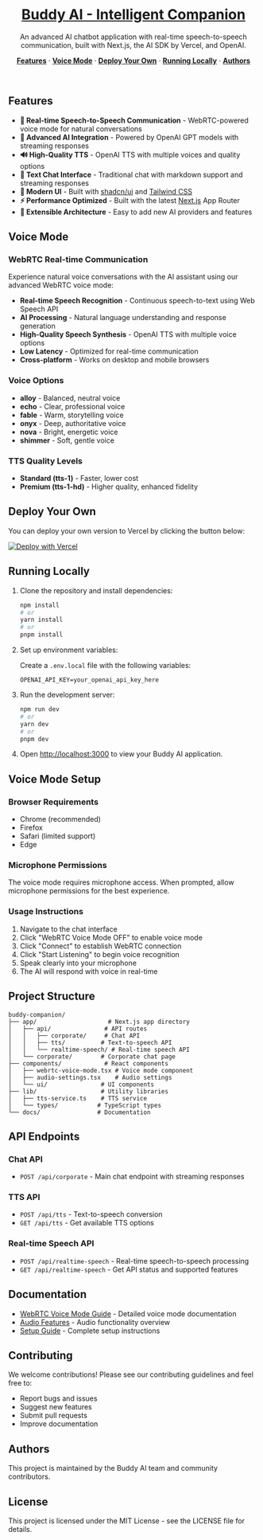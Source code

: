 <a href="https://ai-sdk-starter-deepinfra.vercel.app">
  <h1 align="center">Buddy AI - Intelligent Companion</h1>
</a>

<p align="center">
  An advanced AI chatbot application with real-time speech-to-speech communication, built with Next.js, the AI SDK by Vercel, and OpenAI.
</p>

<p align="center">
  <a href="#features"><strong>Features</strong></a> ·
  <a href="#voice-mode"><strong>Voice Mode</strong></a> ·
  <a href="#deploy-your-own"><strong>Deploy Your Own</strong></a> ·
  <a href="#running-locally"><strong>Running Locally</strong></a> ·
  <a href="#authors"><strong>Authors</strong></a>
</p>
<br/>

## Features

- **🎤 Real-time Speech-to-Speech Communication** - WebRTC-powered voice mode for natural conversations
- **🤖 Advanced AI Integration** - Powered by OpenAI GPT models with streaming responses
- **🔊 High-Quality TTS** - OpenAI TTS with multiple voices and quality options
- **📝 Text Chat Interface** - Traditional chat with markdown support and streaming responses
- **🎨 Modern UI** - Built with [shadcn/ui](https://ui.shadcn.com/) and [Tailwind CSS](https://tailwindcss.com)
- **⚡ Performance Optimized** - Built with the latest [Next.js](https://nextjs.org) App Router
- **🔧 Extensible Architecture** - Easy to add new AI providers and features

## Voice Mode

### WebRTC Real-time Communication
Experience natural voice conversations with the AI assistant using our advanced WebRTC voice mode:

- **Real-time Speech Recognition** - Continuous speech-to-text using Web Speech API
- **AI Processing** - Natural language understanding and response generation
- **High-Quality Speech Synthesis** - OpenAI TTS with multiple voice options
- **Low Latency** - Optimized for real-time communication
- **Cross-platform** - Works on desktop and mobile browsers

### Voice Options
- **alloy** - Balanced, neutral voice
- **echo** - Clear, professional voice  
- **fable** - Warm, storytelling voice
- **onyx** - Deep, authoritative voice
- **nova** - Bright, energetic voice
- **shimmer** - Soft, gentle voice

### TTS Quality Levels
- **Standard (tts-1)** - Faster, lower cost
- **Premium (tts-1-hd)** - Higher quality, enhanced fidelity

## Deploy Your Own

You can deploy your own version to Vercel by clicking the button below:

[![Deploy with Vercel](https://vercel.com/button)](https://vercel.com/new/clone?project-name=buddy-ai-companion&repository-name=buddy-companion&repository-url=https%3A%2F%2Fgithub.com%2Fyour-username%2Fbuddy-companion&demo-title=Buddy%20AI%20Companion&demo-url=https%3A%2F%2Fbuddy-ai-companion.vercel.app%2F&demo-description=An%20advanced%20AI%20chatbot%20with%20real-time%20speech-to-speech%20communication&products=%5B%7B%22type%22%3A%22integration%22%2C%22integrationSlug%22%3A%22openai%22%2C%22productSlug%22%3A%22api-token%22%2C%22protocol%22%3A%22ai%22%7D%5D)

## Running Locally

1. Clone the repository and install dependencies:

   ```bash
   npm install
   # or
   yarn install
   # or
   pnpm install
   ```

2. Set up environment variables:

   Create a `.env.local` file with the following variables:

   ```env
   OPENAI_API_KEY=your_openai_api_key_here
   ```

3. Run the development server:

   ```bash
   npm run dev
   # or
   yarn dev
   # or
   pnpm dev
   ```

4. Open [http://localhost:3000](http://localhost:3000) to view your Buddy AI application.

## Voice Mode Setup

### Browser Requirements
- Chrome (recommended)
- Firefox
- Safari (limited support)
- Edge

### Microphone Permissions
The voice mode requires microphone access. When prompted, allow microphone permissions for the best experience.

### Usage Instructions
1. Navigate to the chat interface
2. Click "WebRTC Voice Mode OFF" to enable voice mode
3. Click "Connect" to establish WebRTC connection
4. Click "Start Listening" to begin voice recognition
5. Speak clearly into your microphone
6. The AI will respond with voice in real-time

## Project Structure

```
buddy-companion/
├── app/                    # Next.js app directory
│   ├── api/               # API routes
│   │   ├── corporate/     # Chat API
│   │   ├── tts/          # Text-to-speech API
│   │   └── realtime-speech/ # Real-time speech API
│   └── corporate/        # Corporate chat page
├── components/            # React components
│   ├── webrtc-voice-mode.tsx # Voice mode component
│   ├── audio-settings.tsx    # Audio settings
│   └── ui/               # UI components
├── lib/                  # Utility libraries
│   ├── tts-service.ts    # TTS service
│   └── types/           # TypeScript types
└── docs/                # Documentation
```

## API Endpoints

### Chat API
- `POST /api/corporate` - Main chat endpoint with streaming responses

### TTS API  
- `POST /api/tts` - Text-to-speech conversion
- `GET /api/tts` - Get available TTS options

### Real-time Speech API
- `POST /api/realtime-speech` - Real-time speech-to-speech processing
- `GET /api/realtime-speech` - Get API status and supported features

## Documentation

- [WebRTC Voice Mode Guide](./WEBRTC_VOICE_MODE.md) - Detailed voice mode documentation
- [Audio Features](./AUDIO_FEATURES.md) - Audio functionality overview
- [Setup Guide](./SETUP.md) - Complete setup instructions

## Contributing

We welcome contributions! Please see our contributing guidelines and feel free to:

- Report bugs and issues
- Suggest new features
- Submit pull requests
- Improve documentation

## Authors

This project is maintained by the Buddy AI team and community contributors.

## License

This project is licensed under the MIT License - see the LICENSE file for details.
